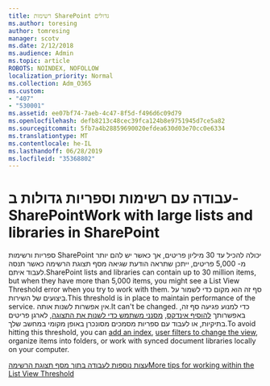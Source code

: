 ```yaml
---
title: רשימות SharePoint גדולים
ms.author: toresing
author: tomresing
manager: scotv
ms.date: 2/12/2018
ms.audience: Admin
ms.topic: article
ROBOTS: NOINDEX, NOFOLLOW
localization_priority: Normal
ms.collection: Adm_O365
ms.custom:
- "407"
- "530001"
ms.assetid: ee07bf74-7aeb-4c47-8f5d-f496d6c09d79
ms.openlocfilehash: defb8213c48cec39fca124b8e9751945d7ce5a82
ms.sourcegitcommit: 5fb7a4b28859690020efdea630d03e70cc0e6334
ms.translationtype: MT
ms.contentlocale: he-IL
ms.lasthandoff: 06/28/2019
ms.locfileid: "35368802"
---
```

# <a name="work-with-large-lists-and-libraries-in-sharepoint"></a><span data-ttu-id="65242-102">עבודה עם רשימות וספריות גדולות ב- SharePoint</span><span class="sxs-lookup"><span data-stu-id="65242-102">Work with large lists and libraries in SharePoint</span></span>

<span data-ttu-id="65242-103">ספריות ורשימות SharePoint יכולה להכיל עד 30 מיליון פריטים, אך כאשר יש להם יותר מ- 5,000 פריטים, ייתכן שתראה הודעת שגיאה מסף תצוגת הרשימה כאשר תנסה לעבוד איתם.</span><span class="sxs-lookup"><span data-stu-id="65242-103">SharePoint lists and libraries can contain up to 30 million items, but when they have more than 5,000 items, you might see a List View Threshold error when you try to work with them.</span></span> <span data-ttu-id="65242-104">סף זה הוא מקום כדי לשמור על ביצועים של השירות.</span><span class="sxs-lookup"><span data-stu-id="65242-104">This threshold is in place to maintain performance of the service.</span></span> <span data-ttu-id="65242-105">אין אפשרות לשנות אותה.</span><span class="sxs-lookup"><span data-stu-id="65242-105">It can't be changed.</span></span> <span data-ttu-id="65242-106">כדי למנוע פגיעה סף זה, באפשרותך [להוסיף אינדקס](https://go.microsoft.com/fwlink/?linkid=867784), [מסנני משתמש כדי לשנות את התצוגה](https://go.microsoft.com/fwlink/?linkid=867786), לארגן פריטים בתיקיות, או לעבוד עם ספריות מסמכים מסונכרן באופן מקומי במחשב שלך.</span><span class="sxs-lookup"><span data-stu-id="65242-106">To avoid hitting this threshold, you can [add an index](https://go.microsoft.com/fwlink/?linkid=867784), [user filters to change the view](https://go.microsoft.com/fwlink/?linkid=867786), organize items into folders, or work with synced document libraries locally on your computer.</span></span>
  
[<span data-ttu-id="65242-107">עצות נוספות לעבודה בתוך מסף תצוגת הרשימה</span><span class="sxs-lookup"><span data-stu-id="65242-107">More tips for working within the List View Threshold</span></span>](https://go.microsoft.com/fwlink/?linkid=867787)
  